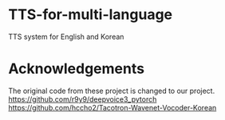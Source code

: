 # TTS-for-multi-language
TTS system for English and Korean


# Acknowledgements
The original code from these project is changed to our project.
https://github.com/r9y9/deepvoice3_pytorch
<br>
https://github.com/hccho2/Tacotron-Wavenet-Vocoder-Korean
